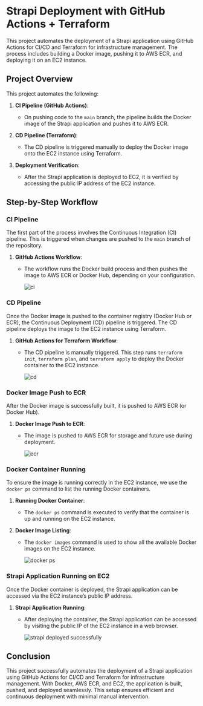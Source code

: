 # Strapi Deployment with GitHub Actions + Terraform

This project automates the deployment of a Strapi application using GitHub Actions for CI/CD and Terraform for infrastructure management. The process includes building a Docker image, pushing it to AWS ECR, and deploying it on an EC2 instance.

## Project Overview

This project automates the following:

1. **CI Pipeline (GitHub Actions)**:
   - On pushing code to the `main` branch, the pipeline builds the Docker image of the Strapi application and pushes it to AWS ECR.
   
2. **CD Pipeline (Terraform)**:
   - The CD pipeline is triggered manually to deploy the Docker image onto the EC2 instance using Terraform.

3. **Deployment Verification**:
   - After the Strapi application is deployed to EC2, it is verified by accessing the public IP address of the EC2 instance.

## Step-by-Step Workflow

### CI Pipeline

The first part of the process involves the Continuous Integration (CI) pipeline. This is triggered when changes are pushed to the `main` branch of the repository.

1. **GitHub Actions Workflow**:
   - The workflow runs the Docker build process and then pushes the image to AWS ECR or Docker Hub, depending on your configuration.
  
    
     ![ci](https://github.com/user-attachments/assets/a73aa7cf-fde6-4217-8241-9264748353de)


     

### CD Pipeline

Once the Docker image is pushed to the container registry (Docker Hub or ECR), the Continuous Deployment (CD) pipeline is triggered. The CD pipeline deploys the image to the EC2 instance using Terraform.

1. **GitHub Actions for Terraform Workflow**:
   - The CD pipeline is manually triggered. This step runs `terraform init`, `terraform plan`, and `terraform apply` to deploy the Docker container to the EC2 instance.
  
   
       ![cd](https://github.com/user-attachments/assets/af550677-93f4-490a-ba72-3a9eb68ed1ec)


    

### Docker Image Push to ECR

After the Docker image is successfully built, it is pushed to AWS ECR (or Docker Hub).

1. **Docker Image Push to ECR**:
   - The image is pushed to AWS ECR for storage and future use during deployment.


   
     ![ecr](https://github.com/user-attachments/assets/de498313-9705-4dc3-ab09-ff111f13dc7e)
 
     

### Docker Container Running

To ensure the image is running correctly in the EC2 instance, we use the `docker ps` command to list the running Docker containers.

1. **Running Docker Container**:
   - The `docker ps` command is executed to verify that the container is up and running on the EC2 instance.

2. **Docker Image Listing**:
   - The `docker images` command is used to show all the available Docker images on the EC2 instance.


     ![docker ps](https://github.com/user-attachments/assets/592f27e4-6ac7-4287-9514-2de30ec62166)
  
     

### Strapi Application Running on EC2

Once the Docker container is deployed, the Strapi application can be accessed via the EC2 instance’s public IP address.

1. **Strapi Application Running**:
   - After deploying the container, the Strapi application can be accessed by visiting the public IP of the EC2 instance in a web browser.

     
     ![strapi deployed successfully](https://github.com/user-attachments/assets/d264ea8f-56c7-4b9b-ab77-8a992754e478)


     

## Conclusion

This project successfully automates the deployment of a Strapi application using GitHub Actions for CI/CD and Terraform for infrastructure management. With Docker, AWS ECR, and EC2, the application is built, pushed, and deployed seamlessly. This setup ensures efficient and continuous deployment with minimal manual intervention.

